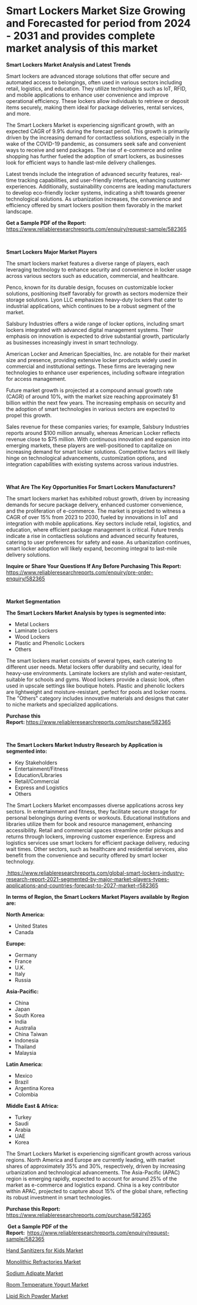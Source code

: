 <p><h1>Smart Lockers Market Size Growing and Forecasted for period from 2024 - 2031 and provides complete market analysis of this market</h1></p><p><strong>Smart Lockers Market Analysis and Latest Trends</strong></p>
<p><p>Smart lockers are advanced storage solutions that offer secure and automated access to belongings, often used in various sectors including retail, logistics, and education. They utilize technologies such as IoT, RFID, and mobile applications to enhance user convenience and improve operational efficiency. These lockers allow individuals to retrieve or deposit items securely, making them ideal for package deliveries, rental services, and more.</p><p>The Smart Lockers Market is experiencing significant growth, with an expected CAGR of 9.9% during the forecast period. This growth is primarily driven by the increasing demand for contactless solutions, especially in the wake of the COVID-19 pandemic, as consumers seek safe and convenient ways to receive and send packages. The rise of e-commerce and online shopping has further fueled the adoption of smart lockers, as businesses look for efficient ways to handle last-mile delivery challenges.</p><p>Latest trends include the integration of advanced security features, real-time tracking capabilities, and user-friendly interfaces, enhancing customer experiences. Additionally, sustainability concerns are leading manufacturers to develop eco-friendly locker systems, indicating a shift towards greener technological solutions. As urbanization increases, the convenience and efficiency offered by smart lockers position them favorably in the market landscape.</p></p>
<p><strong>Get a Sample PDF of the Report:&nbsp;</strong> <a href="https://www.reliableresearchreports.com/enquiry/request-sample/582365?utm_campaign=24&utm_medium=2&utm_source=Github&utm_content=ia&utm_term=27092024&utm_id=smart-lockers">https://www.reliableresearchreports.com/enquiry/request-sample/582365</a></p>
<p>&nbsp;</p>
<p><strong>Smart Lockers Major Market Players</strong></p>
<p><p>The smart lockers market features a diverse range of players, each leveraging technology to enhance security and convenience in locker usage across various sectors such as education, commercial, and healthcare. </p><p>Penco, known for its durable design, focuses on customizable locker solutions, positioning itself favorably for growth as sectors modernize their storage solutions. Lyon LLC emphasizes heavy-duty lockers that cater to industrial applications, which continues to be a robust segment of the market.</p><p>Salsbury Industries offers a wide range of locker options, including smart lockers integrated with advanced digital management systems. Their emphasis on innovation is expected to drive substantial growth, particularly as businesses increasingly invest in smart technology.</p><p>American Locker and American Specialties, Inc. are notable for their market size and presence, providing extensive locker products widely used in commercial and institutional settings. These firms are leveraging new technologies to enhance user experiences, including software integration for access management.</p><p>Future market growth is projected at a compound annual growth rate (CAGR) of around 10%, with the market size reaching approximately $1 billion within the next few years. The increasing emphasis on security and the adoption of smart technologies in various sectors are expected to propel this growth.</p><p>Sales revenue for these companies varies; for example, Salsbury Industries reports around $100 million annually, whereas American Locker reflects revenue close to $75 million. With continuous innovation and expansion into emerging markets, these players are well-positioned to capitalize on increasing demand for smart locker solutions. Competitive factors will likely hinge on technological advancements, customization options, and integration capabilities with existing systems across various industries.</p></p>
<p>&nbsp;</p>
<p><strong>What Are The Key Opportunities For Smart Lockers Manufacturers?</strong></p>
<p><p>The smart lockers market has exhibited robust growth, driven by increasing demands for secure package delivery, enhanced customer convenience, and the proliferation of e-commerce. The market is projected to witness a CAGR of over 15% from 2023 to 2030, fueled by innovations in IoT and integration with mobile applications. Key sectors include retail, logistics, and education, where efficient package management is critical. Future trends indicate a rise in contactless solutions and advanced security features, catering to user preferences for safety and ease. As urbanization continues, smart locker adoption will likely expand, becoming integral to last-mile delivery solutions.</p></p>
<p><strong>Inquire or Share Your Questions If Any Before Purchasing This Report:</strong> <a href="https://www.reliableresearchreports.com/enquiry/pre-order-enquiry/582365?utm_campaign=24&utm_medium=2&utm_source=Github&utm_content=ia&utm_term=27092024&utm_id=smart-lockers">https://www.reliableresearchreports.com/enquiry/pre-order-enquiry/582365</a></p>
<p>&nbsp;</p>
<p><strong>Market Segmentation</strong></p>
<p><strong>The Smart Lockers Market Analysis by types is segmented into:</strong></p>
<p><ul><li>Metal Lockers</li><li>Laminate Lockers</li><li>Wood Lockers</li><li>Plastic and Phenolic Lockers</li><li>Others</li></ul></p>
<p><p>The smart lockers market consists of several types, each catering to different user needs. Metal lockers offer durability and security, ideal for heavy-use environments. Laminate lockers are stylish and water-resistant, suitable for schools and gyms. Wood lockers provide a classic look, often used in upscale settings like boutique hotels. Plastic and phenolic lockers are lightweight and moisture-resistant, perfect for pools and locker rooms. The "Others" category includes innovative materials and designs that cater to niche markets and specialized applications.</p></p>
<p><strong>Purchase this Report:&nbsp;</strong><a href="https://www.reliableresearchreports.com/purchase/582365?utm_campaign=24&utm_medium=2&utm_source=Github&utm_content=ia&utm_term=27092024&utm_id=smart-lockers">https://www.reliableresearchreports.com/purchase/582365</a></p>
<p>&nbsp;</p>
<p><strong>The Smart Lockers Market Industry Research by Application is segmented into:</strong></p>
<p><ul><li>Key Stakeholders</li><li>Entertainment/Fitness</li><li>Education/Libraries</li><li>Retail/Commercial</li><li>Express and Logistics</li><li>Others</li></ul></p>
<p><p>The Smart Lockers Market encompasses diverse applications across key sectors. In entertainment and fitness, they facilitate secure storage for personal belongings during events or workouts. Educational institutions and libraries utilize them for book and resource management, enhancing accessibility. Retail and commercial spaces streamline order pickups and returns through lockers, improving customer experience. Express and logistics services use smart lockers for efficient package delivery, reducing wait times. Other sectors, such as healthcare and residential services, also benefit from the convenience and security offered by smart locker technology.</p></p>
<p><a href="https://www.reliableresearchreports.com/global-smart-lockers-industry-research-report-2021-segmented-by-major-market-players-types-applications-and-countries-forecast-to-2027-market-r582365?utm_campaign=24&utm_medium=2&utm_source=Github&utm_content=ia&utm_term=27092024&utm_id=smart-lockers">&nbsp;https://www.reliableresearchreports.com/global-smart-lockers-industry-research-report-2021-segmented-by-major-market-players-types-applications-and-countries-forecast-to-2027-market-r582365</a></p>
<p><strong>In terms of Region, the Smart Lockers Market Players available by Region are:</strong></p>
<p>
    <p> <strong> North America: </strong>
        <ul>
            <li>United States</li>
            <li>Canada</li>
        </ul>
        </p> 
    <p> <strong> Europe: </strong>
        <ul>
            <li>Germany</li>
            <li>France</li>
            <li>U.K.</li>
            <li>Italy</li>
            <li>Russia</li>
        </ul>
        </p> 
    <p> <strong> Asia-Pacific: </strong>
        <ul>
            <li>China</li>
            <li>Japan</li>
            <li>South Korea</li>
            <li>India</li>
            <li>Australia</li>
            <li>China Taiwan</li>
            <li>Indonesia</li>
            <li>Thailand</li>
            <li>Malaysia</li>
        </ul>
        </p> 
    <p> <strong> Latin America: </strong>
        <ul>
            <li>Mexico</li>
            <li>Brazil</li>
            <li>Argentina Korea</li>
            <li>Colombia</li>
        </ul>
        </p> 
    <p> <strong> Middle East & Africa: </strong>
        <ul>
            <li>Turkey</li>
            <li>Saudi</li>
            <li>Arabia</li>
            <li>UAE</li>
            <li>Korea</li>
        </ul>
    </p>
    </p>
<p><p>The Smart Lockers Market is experiencing significant growth across various regions. North America and Europe are currently leading, with market shares of approximately 35% and 30%, respectively, driven by increasing urbanization and technological advancements. The Asia-Pacific (APAC) region is emerging rapidly, expected to account for around 25% of the market as e-commerce and logistics expand. China is a key contributor within APAC, projected to capture about 15% of the global share, reflecting its robust investment in smart technologies.</p></p>
<p><strong>Purchase this Report: </strong><a href="https://www.reliableresearchreports.com/purchase/582365?utm_campaign=24&utm_medium=2&utm_source=Github&utm_content=ia&utm_term=27092024&utm_id=smart-lockers">https://www.reliableresearchreports.com/purchase/582365</a></p>
<p>&nbsp;<strong>Get a Sample PDF of the Report:&nbsp;&nbsp;</strong><a href="https://www.reliableresearchreports.com/enquiry/request-sample/582365?utm_campaign=24&utm_medium=2&utm_source=Github&utm_content=ia&utm_term=27092024&utm_id=smart-lockers">https://www.reliableresearchreports.com/enquiry/request-sample/582365</a></p>
<p><strong></strong></p>
<p><p><a href="https://issuu.com/reportprime-2/docs/hand-sanitizers-for-kids-market-siz_4303def35ff4f6?utm_campaign=24&utm_medium=2&utm_source=Github&utm_content=ia&utm_term=27092024&utm_id=smart-lockers">Hand Sanitizers for Kids Market</a></p><p><a href="https://www.linkedin.com/pulse/monolithic-refractories-market-trends-detailed-study-8nmic?utm_campaign=24&utm_medium=2&utm_source=Github&utm_content=ia&utm_term=27092024&utm_id=smart-lockers">Monolithic Refractories Market</a></p><p><a href="https://www.linkedin.com/pulse/sodium-adipate-market-global-share-ranking-overall-howpc?utm_campaign=24&utm_medium=2&utm_source=Github&utm_content=ia&utm_term=27092024&utm_id=smart-lockers">Sodium Adipate Market</a></p><p><a href="https://github.com/ShaheenRoz/Market-Research-Report-List-1/blob/main/room-temperature-yogurt-market.md?utm_campaign=24&utm_medium=2&utm_source=Github&utm_content=ia&utm_term=27092024&utm_id=smart-lockers">Room Temperature Yogurt Market</a></p><p><a href="https://github.com/WILSONTANNISHA/Market-Research-Report-List-1/blob/main/lipid-rich-powder-market.md?utm_campaign=24&utm_medium=2&utm_source=Github&utm_content=ia&utm_term=27092024&utm_id=smart-lockers">Lipid Rich Powder Market</a></p></p>